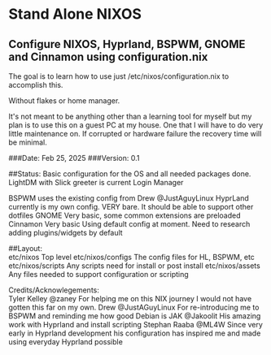 # Stand Alone NIXOS 

## Configure NIXOS, Hyprland, BSPWM, GNOME and Cinnamon using configuration.nix 

The goal is to learn how to use just /etc/nixos/configuration.nix to accomplish this. 

Without flakes or home manager. 

It's not meant to be anything other than a learning tool for myself but my plan is to use
this on a guest PC at my house.  One that I will have to do very little maintenance on.
If corrupted or hardware failure the recovery time will be minimal. 


###Date: Feb 25, 2025
###Version: 0.1

##Status: 
 Basic configuration for the OS and all needed packages done.
 LightDM with Slick greeter is current Login Manager

 BSPWM uses the existing config from Drew  @JustAguyLinux 
 HyprLand currently is my own config.  VERY bare. It should be able to support other dotfiles
 GNOME  Very basic, some common extensions are preloaded 
 Cinnamon Very basic  Using default config at moment. Need to research adding plugins/widgets by default 

##Layout:  
    etc/nixos  Top level 
    etc/nixos/configs  The config files for HL, BSPWM, etc
    etc/nixos/scripts  Any scripts need for install or post install 
    etc/nixos/assets   Any files needed to support configuration or scripting






 Credits/Acknowlegements:  
  Tyler Kelley   @zaney   For helping me on this NIX journey  I would not have gotten this far on my own.
  Drew           @JustAGuyLinux For re-introducing me to BSPWM and reminding me how good Debian is 
  JAK            @Jakoolit  His amazing work with Hyprland and install scripting 
  Stephan Raaba  @ML4W  Since very early in Hyprland development his configuration has inspired me and made using everyday Hyprland possible


